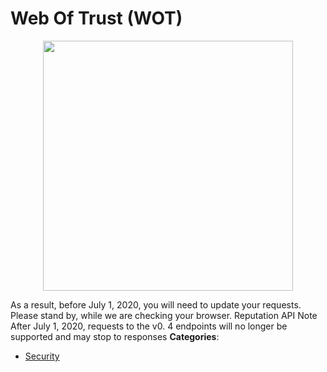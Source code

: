 # Web Of Trust (WOT)

<p align="center">
    <img width="400" src="https://raw.githubusercontent.com/awesome-apis/awesome-apis/apis/web-of-trust-wot/logo_256x256.png" />
</p>


As a result, before July 1, 2020, you will need to update your requests. Please stand by, while we are checking your browser. Reputation API
Note After July 1, 2020, requests to the v0. 4 endpoints will no longer be supported and may stop to responses
**Categories**:

- [Security](https://github/awesome-apis/awesome-apis#security)



